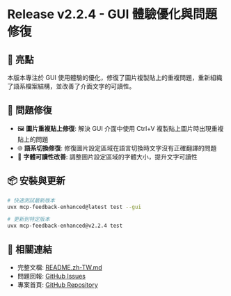 # Release v2.2.4 - GUI 體驗優化與問題修復

## 🌟 亮點
本版本專注於 GUI 使用體驗的優化，修復了圖片複製貼上的重複問題，重新組織了語系檔案結構，並改善了介面文字的可讀性。

## 🐛 問題修復
- 🖼️ **圖片重複貼上修復**: 解決 GUI 介面中使用 Ctrl+V 複製貼上圖片時出現重複貼上的問題
- 🌐 **語系切換修復**: 修復圖片設定區域在語言切換時文字沒有正確翻譯的問題
- 📝 **字體可讀性改善**: 調整圖片設定區域的字體大小，提升文字可讀性

## 📦 安裝與更新
```bash
# 快速測試最新版本
uvx mcp-feedback-enhanced@latest test --gui

# 更新到特定版本
uvx mcp-feedback-enhanced@v2.2.4 test
```

## 🔗 相關連結
- 完整文檔: [README.zh-TW.md](../../README.zh-TW.md)
- 問題回報: [GitHub Issues](https://github.com/Minidoracat/mcp-feedback-enhanced/issues)
- 專案首頁: [GitHub Repository](https://github.com/Minidoracat/mcp-feedback-enhanced) 